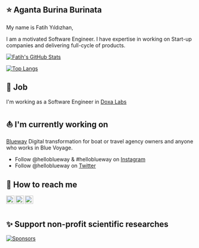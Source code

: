 ## ⭐ Aganta Burina Burinata

My name is Fatih Yıldızhan,

I am a motivated Software Engineer. I have expertise in working on Start-up companies and delivering full-cycle of products.

[![Fatih's GitHub Stats](https://github-readme-stats.vercel.app/api?username=fatihyildizhan&show_icons=true&count_private=true)](https://github.com/fatihyildizhan)

[![Top Langs](https://github-readme-stats.vercel.app/api/top-langs/?username=fatihyildizhan&layout=compact)](https://github.com/fatihyildizhan)

## 🧪 Job

I'm working as a Software Engineer in [Doxa Labs](https://github.com/doxa-labs)

## ⛵ I'm currently working on

[Blueway](https://blueway.app) Digital transformation for boat or travel agency owners and anyone who works in Blue Voyage.

- Follow @helloblueway & #helloblueway on [Instagram](https://www.instagram.com/helloblueway)
- Follow @helloblueway on [Twitter](https://www.twitter.com/helloblueway)

## 🐬 How to reach me

<a href="https://twitter.com/fatihyildizhan">
  <img align="left" alt="Fatih's Twitter" width="22px" src="https://cdn.jsdelivr.net/npm/simple-icons@v3/icons/twitter.svg"/>
</a>
<a href="https://www.linkedin.com/in/fatihyildizhan/">
  <img align="left" alt="Fatih's LinkedIn" width="22px" src="https://cdn.jsdelivr.net/npm/simple-icons@v3/icons/linkedin.svg"/>
</a>
<a href="https://github.com/fatihyildizhan">
  <img align="left" alt="Fatih's Github" width="22px" src="https://cdn.jsdelivr.net/npm/simple-icons@v3/icons/github.svg"/>
</a>
<br/>
<br/>

## ✨ Support non-profit scientific researches

<a href="https://github.com/sponsors/doxa-labs" target="_blank"><img src="https://img.shields.io/badge/Sponsors--_.svg?style=social&logo=github&logoColor=EA4AAA" alt="Sponsors"></a>
